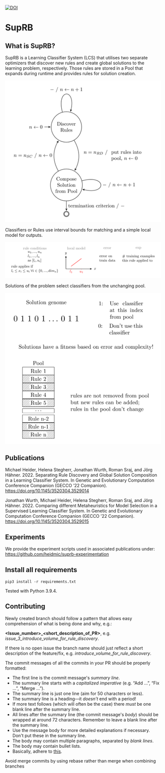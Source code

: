 [![DOI](https://zenodo.org/badge/303331999.svg)](https://zenodo.org/badge/latestdoi/303331999)

# SupRB

## What is SupRB?

SupRB is a Learning Classifier System (LCS) that utilises two separate optimizers that discover new rules and create global solutions to the learning problem, respectively. Those rules are stored in a Pool that expands during runtime and provides rules for solution creation.

![SupRB statemachine](./docs/suprb.png)

Classifiers or Rules use interval bounds for matching and a simple local model for outputs.

![Classifier/Rule](./docs/rule.png)

Solutions of the problem select classifiers from the unchanging pool.

<img src="./docs/solution.png" alt="Solutions and Pool of classifiers" width="600"/>


## Publications

Michael Heider, Helena Stegherr, Jonathan Wurth, Roman Sraj, and Jörg Hähner. 2022. Separating Rule Discovery and Global Solution Composition in a Learning Classifier System. In Genetic and Evolutionary Computation Conference Companion (GECCO ’22 Companion). https://doi.org/10.1145/3520304.3529014

Jonathan Wurth, Michael Heider, Helena Stegherr, Roman Sraj, and Jörg Hähner. 2022. Comparing different Metaheuristics for Model Selection in a Supervised Learning Classifier System. In Genetic and Evolutionary Computation Conference Companion (GECCO ’22 Companion). https://doi.org/10.1145/3520304.3529015

## Experiments

We provide the experiment scripts used in associated publications under: https://github.com/heidmic/suprb-experimentation

## Install all requirements


    pip3 install -r requirements.txt


Tested with Python 3.9.4.


## Contributing

Newly created branch should follow a pattern that allows easy comprehension of what is being done and why, e.g.:

**<Issue_number>\_<short_description_of_PR>**, e.g. *issue_3_introduce_volume_for_rule_discovery*.

If there is no open issue the branch name should just reflect a short description of the feature/fix, e.g. *introduce_volume_for_rule_discovery*.


The commit messages of all the commits in your PR should be properly formatted:
- The first line is the commit message's *summary line*.
- The summary line starts with a *capitalized imperative* (e.g. “Add …”, “Fix
  …”, “Merge …”).
- The summary line is just one line (aim for 50 characters or less).
- The summary line is a heading—it *doesn't* end with a period!
- If more text follows (which will often be the case) there *must* be one blank
  line after the summary line.
- All lines after the summary line (the commit message's *body*) should be
  wrapped at around 72 characters.  Remember to leave a blank line after the
  summary line.
- Use the message body for more detailed explanations if necessary. Don't put
  these in the summary line.
- The body may contain multiple paragraphs, separated by *blank lines*.
- The body may contain bullet lists.
- Basically, adhere to
  [this](https://tbaggery.com/2008/04/19/a-note-about-git-commit-messages.html).

Avoid merge commits by using rebase rather than merge when combining branches
